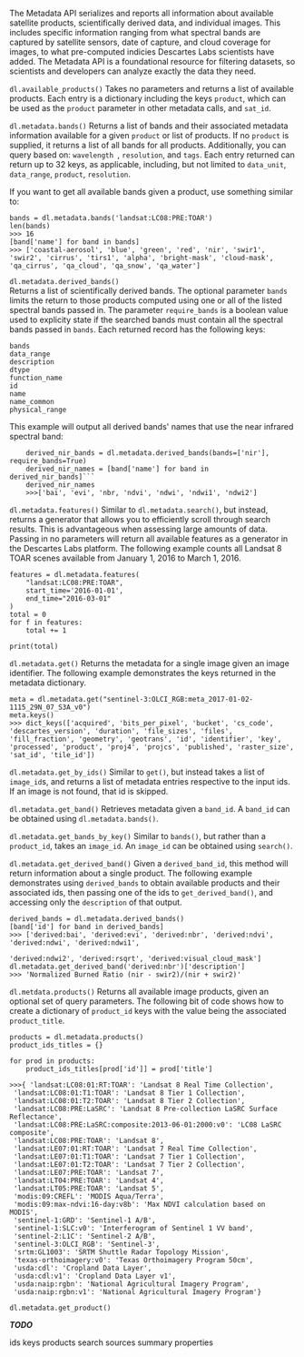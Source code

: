 The Metadata API serializes and reports all information about available satellite products, scientifically derived data, and individual images. This includes specific information ranging from what spectral bands are captured by satellite sensors, date of capture, and cloud coverage for images, to what pre-computed indicies Descartes Labs scientists have added. The Metadata API is a foundational resource for filtering datasets, so scientists and developers can analyze exactly the data they need. 



```dl.available_products()```
Takes no parameters and returns a list of available products. Each entry is a dictionary including the keys ```product```, which can be used as the ```product``` parameter in other metadata calls, and ```sat_id```. 

```dl.metadata.bands()```
Returns a list of bands and their associated metadata information available for a given ```product``` or list of products. If no ```product``` is supplied, it returns a list of all bands for all products. Additionally, you can query based on: ```wavelength ```, ```resolution```, and ```tags```.  Each entry returned can return up to 32 keys, as applicable, including, but not limited to ```data_unit```, ```data_range```, ```product```, ```resolution```. 


If you want to get all available bands given a product, use something similar to: 
	
	bands = dl.metadata.bands('landsat:LC08:PRE:TOAR')
	len(bands)
	>>> 16
	[band['name'] for band in bands]
	>>> ['coastal-aerosol', 'blue', 'green', 'red', 'nir', 'swir1', 'swir2', 'cirrus', 'tirs1', 'alpha', 'bright-mask', 'cloud-mask', 'qa_cirrus', 'qa_cloud', 'qa_snow', 'qa_water']



```dl.metadata.derived_bands()```   
Returns a list of scientifically derived bands. The optional parameter ```bands``` limits the return to those products computed using one or all of the listed spectral bands passed in. The parameter ```require_bands``` is a boolean value used to explicity state if the searched bands must contain all the spectral bands passed in ```bands```. Each returned record has the following keys: 

    bands 
    data_range
    description 
    dtype
	function_name
	id
	name 
	name_common
	physical_range

This example will output all derived bands' names that use the near infrared spectral band:

		derived_nir_bands = dl.metadata.derived_bands(bands=['nir'], require_bands=True)
		derived_nir_names = [band['name'] for band in derived_nir_bands]```
		derived_nir_names
		>>>['bai', 'evi', 'nbr, 'ndvi', 'ndwi', 'ndwi1', 'ndwi2']


```dl.metadata.features()```
Similar to ```dl.metadata.search()```, but instead, returns a generator that allows you to efficiently scroll through search results. This is advantageous when assessing large amounts of data. Passing in no parameters will return all available features as a generator in the Descartes Labs platform. The following example counts all Landsat 8 TOAR scenes available from January 1, 2016 to March 1, 2016. 
	
	features = dl.metadata.features(
		"landsat:LC08:PRE:TOAR",                             
		start_time='2016-01-01',                             
		end_time="2016-03-01"
	)
	total = 0
	for f in features:                     
		total += 1

	print(total)

```dl.metadata.get()```
Returns the metadata for a single image given an image identifier. The following example demonstrates the keys returned in the metadata dictionary. 

	meta = dl.metadata.get("sentinel-3:OLCI_RGB:meta_2017-01-02-1115_29N_07_S3A_v0")
	meta.keys()
	>>> dict_keys(['acquired', 'bits_per_pixel', 'bucket', 'cs_code', 'descartes_version', 'duration', 'file_sizes', 'files', 'fill_fraction', 'geometry', 'geotrans', 'id', 'identifier', 'key', 'processed', 'product', 'proj4', 'projcs', 'published', 'raster_size', 'sat_id', 'tile_id'])


```dl.metadata.get_by_ids()```
Similar to ```get()```, but instead takes a list of ```image_id```s, and returns a list of metadata entries respective to the input ids. If an image is not found, that id is skipped. 

```dl.metadata.get_band()``` 
Retrieves metadata given a ```band_id```. A ```band_id``` can be obtained using ```dl.metadata.bands()```. 


```dl.metadata.get_bands_by_key()```
Similar to ```bands()```, but rather than a ```product_id```, takes an ```image_id```.  An ```image_id``` can be obtained using ```search()```. 


```dl.metadata.get_derived_band()```
Given a ```derived_band_id```, this method will return information about a single product. The following example demonstrates using ```derived_bands``` to obtain available products and their associated ids, then passing one of the ids to ```get_derived_band()```, and accessing only the ```description``` of that output.  

	derived_bands = dl.metadata.derived_bands()
	[band['id'] for band in derived_bands]
	>>> ['derived:bai', 'derived:evi', 'derived:nbr', 'derived:ndvi', 'derived:ndwi', 'derived:ndwi1', 

	'derived:ndwi2', 'derived:rsqrt', 'derived:visual_cloud_mask']
	dl.metadata.get_derived_band('derived:nbr')['description']
	>>> 'Normalized Burned Ratio (nir - swir2)/(nir + swir2)'


```dl.metdata.products()```
	Returns all available image products, given an optional set of query parameters. The following bit of code shows how to create a dictionary of ```product_id``` keys with the value being the associated ```product_title```.

	products = dl.metadata.products()
	product_ids_titles = {}
		
	for prod in products:
		product_ids_titles[prod['id']] = prod['title']

	>>>{ 'landsat:LC08:01:RT:TOAR': 'Landsat 8 Real Time Collection',
	 'landsat:LC08:01:T1:TOAR': 'Landsat 8 Tier 1 Collection',
	 'landsat:LC08:01:T2:TOAR': 'Landsat 8 Tier 2 Collection',
	 'landsat:LC08:PRE:LaSRC': 'Landsat 8 Pre-collection LaSRC Surface Reflectance',
	 'landsat:LC08:PRE:LaSRC:composite:2013-06-01:2000:v0': 'LC08 LaSRC composite',
	 'landsat:LC08:PRE:TOAR': 'Landsat 8',
	 'landsat:LE07:01:RT:TOAR': 'Landsat 7 Real Time Collection',
	 'landsat:LE07:01:T1:TOAR': 'Landsat 7 Tier 1 Collection',
	 'landsat:LE07:01:T2:TOAR': 'Landsat 7 Tier 2 Collection',
	 'landsat:LE07:PRE:TOAR': 'Landsat 7',
	 'landsat:LT04:PRE:TOAR': 'Landsat 4',
	 'landsat:LT05:PRE:TOAR': 'Landsat 5',
	 'modis:09:CREFL': 'MODIS Aqua/Terra',
	 'modis:09:max-ndvi:16-day:v8b': 'Max NDVI calculation based on MODIS',
	 'sentinel-1:GRD': 'Sentinel-1 A/B',
	 'sentinel-1:SLC:v0': 'Interferogram of Sentinel 1 VV band',
	 'sentinel-2:L1C': 'Sentinel-2 A/B',
	 'sentinel-3:OLCI_RGB': 'Sentinel-3',
	 'srtm:GL1003': 'SRTM Shuttle Radar Topology Mission',
	 'texas-orthoimagery:v0': 'Texas Orthoimagery Program 50cm',
	 'usda:cdl': 'Cropland Data Layer',
	 'usda:cdl:v1': 'Cropland Data Layer v1',
	 'usda:naip:rgbn': 'National Agricultural Imagery Program',
	 'usda:naip:rgbn:v1': 'National Agricultural Imagery Program'}

```dl.metadata.get_product()```


***TODO***

ids 
keys 
products
search 
sources 
summary
properties





















